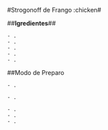 #Strogonoff de Frango :chicken#

##**Igredientes**##

	- .
	- .
	- .
	- .
	- .

##Modo de Preparo

	- .
	
	- .
	
	- .
	- .
	- .